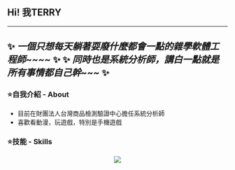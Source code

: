 ## Hi! 我TERRY

---

✨ *一個只想每天躺著耍廢什麼都會一點的雜學軟體工程師~~~~* ✨
✨ *同時也是系統分析師，講白一點就是所有事情都自己幹~~~* ✨
---

### ⭐自我介紹 - About

* 目前在財團法人台灣商品檢測驗證中心擔任系統分析師
* 喜歡看動漫，玩遊戲，特別是手機遊戲

### ⭐技能 - Skills

<p align="center">
  <a href="https://skillicons.dev">
    <img src="https://skillicons.dev/icons?i=js,html,css,tailwind,bootstrap,vue,vite,figma,git,github,php,py,r,dotnet,laravel,vscode,visualstudio,eclipse,linkedin,instagram,twitter,discord" />
  </a>
</p>




